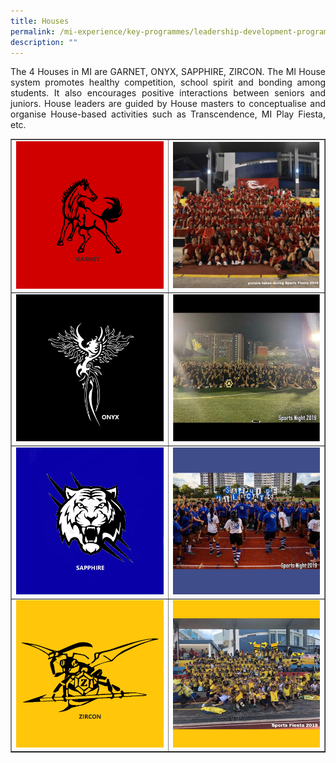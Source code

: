 ```yaml
---
title: Houses
permalink: /mi-experience/key-programmes/leadership-development-programmes/houses/
description: ""
---
```

  

<p style="text-align:justify;">The 4 Houses in MI are GARNET, ONYX, SAPPHIRE, ZIRCON. The MI House system promotes healthy competition, school spirit and bonding among students. It also encourages positive interactions between seniors and juniors. House leaders are guided by House masters to conceptualise and organise House-based activities such as Transcendence, MI Play Fiesta, etc.</p>
<table style="border-collapse: collapse; width: 100%;" border="1">
<tbody>
<tr>
<td style="width: 50%;"><img src="/images/h1.png"></td>
<td style="width: 50%;"><img src="/images/h2.png"></td>
</tr>
<tr>
<td style="width: 50%;"><img src="/images/h3.jpg"></td>
<td style="width: 50%;"><img src="/images/h4.png"></td>
</tr>
<tr>
<td style="width: 50%;"><img src="/images/h5.png"></td>
<td style="width: 50%;"><img src="/images/h6.jpg"></td>
</tr>
<tr>
<td style="width: 50%;"><img src="/images/h7.png"></td>
<td style="width: 50%;"><img src="/images/h8.jpg"></td>
</tr>
</tbody>
</table>